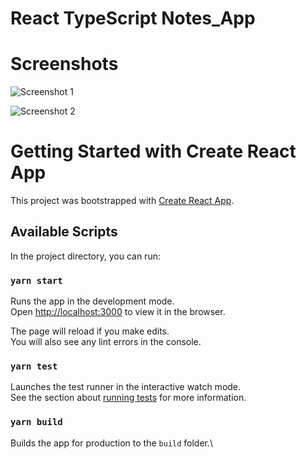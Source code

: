 # React TypeScript Notes_App

# Screenshots
![Screenshot 1](https://user-images.githubusercontent.com/68656122/169689780-9cb0a635-40b0-4208-8723-36c4f03eb1de.png)

![Screenshot 2](https://user-images.githubusercontent.com/68656122/169804330-67407c85-6c4d-4e37-a644-c7b6eafbadf3.png)

# Getting Started with Create React App

This project was bootstrapped with [Create React App](https://github.com/facebook/create-react-app).

## Available Scripts

In the project directory, you can run:

### `yarn start`

Runs the app in the development mode.\
Open [http://localhost:3000](http://localhost:3000) to view it in the browser.

The page will reload if you make edits.\
You will also see any lint errors in the console.

### `yarn test`

Launches the test runner in the interactive watch mode.\
See the section about [running tests](https://facebook.github.io/create-react-app/docs/running-tests) for more information.

### `yarn build`

Builds the app for production to the `build` folder.\
